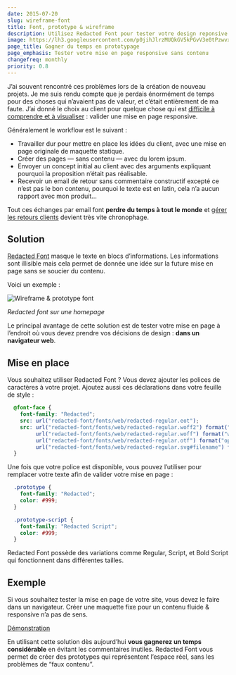 ```yaml
---
date: 2015-07-20
slug: wireframe-font
title: Font, prototype & wireframe
description: Utilisez Redacted Font pour tester votre design reponsive en évitant le lorem ipsum.
image: https://lh3.googleusercontent.com/p0jihJlrzMUQkGV5kPGvV3e0tPzwvxfrq15G4ylsYkE=w2168-h1514-no
page_title: Gagner du temps en prototypage
page_emphasis: Tester votre mise en page responsive sans contenu
changefreq: monthly
priority: 0.8
---
```


J’ai souvent rencontré ces problèmes lors de la création de nouveau projets. Je me suis rendu compte que je perdais énormément de temps pour des choses qui n’avaient pas de valeur, et c’était entièrement de ma faute. J’ai donné le choix au client pour quelque chose qui est [difficile à comprendre et à visualiser](https://fr.wikipedia.org/wiki/Tesseract) : valider une mise en page responsive.

Généralement le workflow est le suivant :

- Travailler dur pour mettre en place les idées du client, avec une mise en page originale de maquette statique.
- Créer des pages — sans contenu — avec du lorem ipsum.
- Envoyer un concept initial au client avec des arguments expliquant pourquoi la proposition n’était pas réalisable.
- Recevoir un email de retour sans commentaire constructif excepté ce n’est pas le bon contenu, pourquoi le texte est en latin, cela n’a aucun rapport avec mon produit…

Tout ces échanges par email font __perdre du temps à tout le monde__ et [gérer les retours clients](http://davidl.fr/clients.html) devient très vite chronophage.

## Solution

[Redacted Font](https://github.com/christiannaths/Redacted-Font) masque le texte en blocs d’informations. Les informations sont illisible mais cela permet de donnée une idée sur la future mise en page sans se soucier du contenu.

Voici un exemple :

![Wireframe & prototype font](https://lh3.googleusercontent.com/p0jihJlrzMUQkGV5kPGvV3e0tPzwvxfrq15G4ylsYkE=w2168-h1514-no)

_Redacted font sur une homepage_

Le principal avantage de cette solution est de tester votre mise en page à l’endroit où vous devez prendre vos décisions de design : __dans un navigateur web__.

## Mise en place

Vous souhaitez utiliser Redacted Font ? Vous devez ajouter les polices de caractères à votre projet. Ajoutez aussi ces déclarations dans votre feuille de style :

~~~css
  @font-face {
    font-family: "Redacted";
    src: url("redacted-font/fonts/web/redacted-regular.eot");
    src: url("redacted-font/fonts/web/redacted-regular.woff2") format("woff2"),
         url("redacted-font/fonts/web/redacted-regular.woff") format("woff"),
         url("redacted-font/fonts/web/redacted-regular.otf") format("opentype"),
         url("redacted-font/fonts/web/redacted-regular.svg#filename") format("svg");
  }
~~~

Une fois que votre police est disponible, vous pouvez l’utiliser pour remplacer votre texte afin de valider votre mise en page :

~~~css
  .prototype {
    font-family: "Redacted";
    color: #999;
  }

  .prototype-script {
    font-family: "Redacted Script";
    color: #999;
  }
~~~

Redacted Font possède des variations comme Regular, Script, et Bold Script qui fonctionnent dans différentes tailles.

## Exemple

Si vous souhaitez tester la mise en page de votre site, vous devez le faire dans un navigateur. Créer une maquette fixe pour un contenu fluide & responsive n’a pas de sens.

<a href="http://flexbox.github.io/foundation-boilerplate/templates/homepage.html" class="button">Démonstration</a>

En utilisant cette solution dès aujourd’hui __vous gagnerez un temps considérable__ en évitant les commentaires inutiles. Redacted Font vous permet de créer des prototypes qui représentent l’espace réel, sans les problèmes de “faux contenu”.
